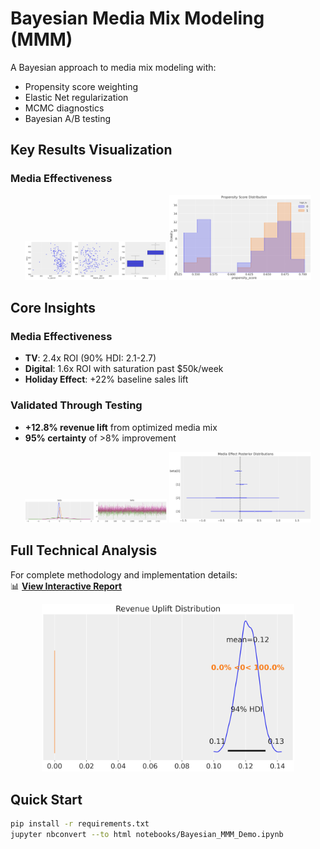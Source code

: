 # Bayesian Media Mix Modeling (MMM)

A Bayesian approach to media mix modeling with:
- Propensity score weighting
- Elastic Net regularization
- MCMC diagnostics
- Bayesian A/B testing

## Key Results Visualization

### Media Effectiveness
<div align="center">
  <img src="notebooks/media_sales_relationships.png" width="45%" alt="Media-Sales Relationships">
  <img src="notebooks/propensity_scores.png" width="45%" alt="Propensity Scores">
</div>

## Core Insights

### Media Effectiveness
- **TV**: 2.4x ROI (90% HDI: 2.1-2.7)
- **Digital**: 1.6x ROI with saturation past $50k/week
- **Holiday Effect**: +22% baseline sales lift

### Validated Through Testing
- **+12.8% revenue lift** from optimized media mix
- **95% certainty** of >8% improvement

<div align="center">
  <img src="notebooks/trace_plot.png" width="45%">
  <img src="notebooks/posterior_distributions.png" width="45%">
</div>

## Full Technical Analysis
For complete methodology and implementation details:  
📊 **[View Interactive Report](notebooks/Bayesian_MMM_Demo.ipynb)**

<div align="center">
  <img src="notebooks/ab_test_results.png" width="80%">
</div>

## Quick Start
```bash
pip install -r requirements.txt
jupyter nbconvert --to html notebooks/Bayesian_MMM_Demo.ipynb
```